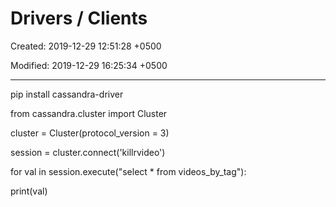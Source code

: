 # Drivers / Clients

Created: 2019-12-29 12:51:28 +0500

Modified: 2019-12-29 16:25:34 +0500

---

pip install cassandra-driver



from cassandra.cluster import Cluster

cluster = Cluster(protocol_version = 3)

session = cluster.connect('killrvideo')



for val in session.execute("select * from videos_by_tag"):

print(val)


